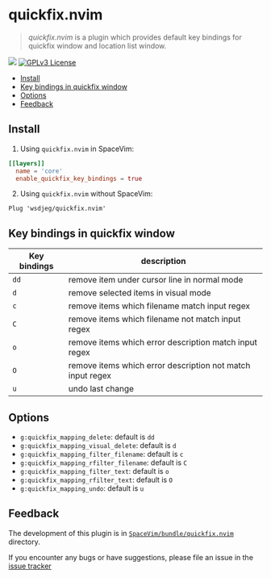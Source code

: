 # quickfix.nvim

> _quickfix.nvim_ is a plugin which provides default key bindings for quickfix window and location list window.

[![](https://spacevim.org/img/build-with-SpaceVim.svg)](https://spacevim.org)
[![GPLv3 License](https://img.spacevim.org/license-GPLv3-blue.svg)](LICENSE)

<!-- vim-markdown-toc GFM -->

- [Install](#install)
- [Key bindings in quickfix window](#key-bindings-in-quickfix-window)
- [Options](#options)
- [Feedback](#feedback)

<!-- vim-markdown-toc -->

## Install

1. Using `quickfix.nvim` in SpaceVim:

```toml
[[layers]]
  name = 'core'
  enable_quickfix_key_bindings = true
```

2. Using `quickfix.nvim` without SpaceVim:

```
Plug 'wsdjeg/quickfix.nvim'
```

## Key bindings in quickfix window

| Key bindings | description                                                |
| ------------ | ---------------------------------------------------------- |
| `dd`         | remove item under cursor line in normal mode               |
| `d`          | remove selected items in visual mode                       |
| `c`          | remove items which filename match input regex              |
| `C`          | remove items which filename not match input regex          |
| `o`          | remove items which error description match input regex     |
| `O`          | remove items which error description not match input regex |
| `u`          | undo last change                                           |

## Options

- `g:quickfix_mapping_delete`: default is `dd`
- `g:quickfix_mapping_visual_delete`: default is `d`
- `g:quickfix_mapping_filter_filename`: default is `c`
- `g:quickfix_mapping_rfilter_filename`: default is `C`
- `g:quickfix_mapping_filter_text`: default is `o`
- `g:quickfix_mapping_rfilter_text`: default is `O`
- `g:quickfix_mapping_undo`: default is `u`

## Feedback

The development of this plugin is in [`SpaceVim/bundle/quickfix.nvim`](https://github.com/SpaceVim/SpaceVim/tree/master/bundle/quickfix.nvim) directory.

If you encounter any bugs or have suggestions, please file an issue in the [issue tracker](https://github.com/SpaceVim/SpaceVim/issues)

